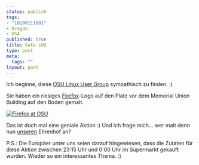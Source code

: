 ```yaml
--- 
status: publish
tags: 
- "10100111001"
- Oregon
- USA
published: true
title: Gute LUG
type: post
meta: 
  tags: ""
layout: post
---
```

Ich beginne, diese <a href="http://lug.oregonstate.edu/index.php/Projects/Firefox">OSU Linux User Group</a> sympathisch zu finden. :)

Sie haben ein riesiges <a href="http://www.getfirefox.org">Firefox</a>-Logo auf den Platz vor dem Memorial Union Building auf den Boden gemalt.

<a href="http://lug.oregonstate.edu/gallery/firefox-logo/mucurrent"><img src='http://fredericiana.de/uploads/050531firefoxosu.jpg' alt='Firefox at OSU' class="centered border" /></a>

Das ist doch mal eine geniale Aktion :) Und ich frage mich... wer malt denn nun <a href="http://www.uni-karlsruhe.de">unseren</a> Ehrenhof an?

P.S.: Die Europäer unter uns seien darauf hingewiesen, dass die Zutaten für diese Aktion zwischen 23:15 Uhr und 0:00 Uhr im Supermarkt gekauft wurden. Wieder so ein interessantes Thema. :)
